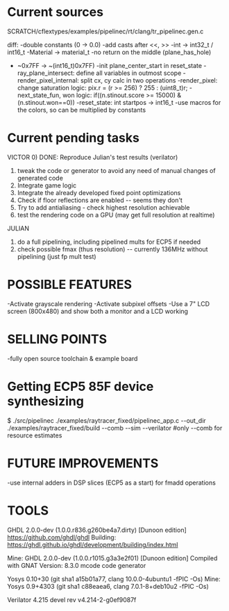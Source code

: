 Current sources
=====================
SCRATCH/cflextypes/examples/pipelinec/rt/clang/tr_pipelinec.gen.c


diff:
   -double constants (0 -> 0.0)
   -add casts after <<, >>
   -int -> int32_t / int16_t
   -Material -> material_t
   -no return on the middle (plane_has_hole)
   - ~0x7FF -> ~(int16_t)0x7FF)
   -init plane_center_start in reset_state
   -ray_plane_intersect: define all variables in outmost scope
   -render_pixel_internal: split cx, cy calc in two operations
   -render_pixel: change saturation logic: pix.r = (r >= 256) ? 255 : (uint8_t)r;
   -next_state_fun, won logic: if((n.stinout.score >= 15000) & (n.stinout.won==0))
   -reset_state: int startpos -> int16_t
   -use macros for the colors, so can be multiplied by constants

Current pending tasks
=====================

VICTOR
0) DONE: Reproduce Julian's test results (verilator)
1) tweak the code or generator to avoid any need of manual changes of generated code
2) Integrate game logic
3) Integrate the already developed fixed point optimizations
4) Check if floor reflections are enabled -- seems they don't
5) Try to add antialiasing - check highest resolution achievable
6) test the rendering code on a GPU (may get full resolution at realtime)

JULIAN
1) do a full pipelining, including pipelined mults for ECP5 if needed
2) check possible fmax (thus resolution) -- currently 136MHz without pipelining (just fp mult test)

POSSIBLE FEATURES
=================
-Activate grayscale rendering
-Activate subpixel offsets
-Use a 7" LCD screen (800x480) and show both a monitor and a LCD working


SELLING POINTS
=================
-fully open source toolchain & example board


Getting ECP5 85F device synthesizing
=====================================

$ ./src/pipelinec ./examples/raytracer_fixed/pipelinec_app.c --out_dir ./examples/raytracer_fixed/build --comb --sim --verilator #only --comb for resource estimates

FUTURE IMPROVEMENTS
===================
-use internal adders in DSP slices (ECP5 as a start) for fmadd operations

TOOLS
===================
GHDL 2.0.0-dev (1.0.0.r836.g260be4a7.dirty) [Dunoon edition]
https://github.com/ghdl/ghdl
Building: https://ghdl.github.io/ghdl/development/building/index.html

Mine: GHDL 2.0.0-dev (1.0.0.r1015.g3a3e2f01) [Dunoon edition]
 Compiled with GNAT Version: 8.3.0
 mcode code generator


Yosys 0.10+30 (git sha1 a15b01a77, clang 10.0.0-4ubuntu1 -fPIC -Os)
Mine: Yosys 0.9+4303 (git sha1 c88eaea6, clang 7.0.1-8+deb10u2 -fPIC -Os)

Verilator 4.215 devel rev v4.214-2-g0ef9087f

